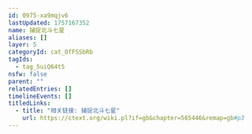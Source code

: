 ```yaml
---
id: 0975-xa9mqjv6
lastUpdated: 1757167352
name: 捕捉北斗七星
aliases: []
layer: 5
categoryId: cat_OfFSSbRb
tagIds:
  - tag_5uiQ64t5
nsfw: false
parent: ""
relatedEntries: []
timelineEvents: []
titledLinks:
  - title: "相关链接: 捕捉北斗七星"
    url: https://ctext.org/wiki.pl?if=gb&chapter=565446&remap=gb#p3
---
```


